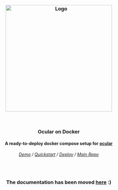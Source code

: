 <br/>

<h3 align="center">
    <img src="https://github.com/simonwep/openvpn-pihole/assets/30767528/a965ecf1-696e-46ea-85ad-87ce4bdb8791" alt="Logo" width="350">
</h3>

<br/>

<div align="center">
  <h3>Ocular on Docker</h3>
  <h4>A ready-to-deploy docker compose setup for <a href="https://github.com/simonwep/ocular">ocular</a></h4>
</div>


<h6 align="center">
  <a href="https://ocular.reinisch.io#demo">Demo</a> /
  <a href="https://simonwep.github.io/ocular/pages/quickstart.html">Quickstart</a> /
  <a href="https://simonwep.github.io/ocular/pages/examples.html">Deploy</a> /
  <a href="https://github.com/simonwep/ocular">Main Repo</a>
</h6>

<br/>

<h3 align="center">
  The documentation has been moved <a href="https://simonwep.github.io/ocular/pages/deploy.html">here</a> :)
</h3>
